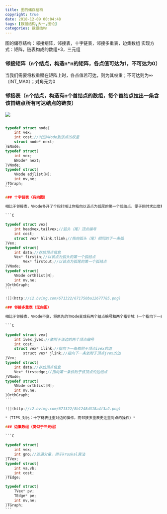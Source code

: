 ```yaml
---
title: 图的储存结构
copyright: true
date: 2018-12-09 00:04:48
tags: [数据结构,大一,图论]
categories: 数据结构
---
```

图的储存结构：邻接矩阵，邻接表，十字链表，邻接多重表，边集数组
实现方式：矩阵，链表构成的数组*3，三元组
<!-- More -->
### 邻接矩阵（n个结点，构造n*n的矩阵，各点值可达为1，不可达为0）

当我们需要将权重赋在矩阵上时，各点值若可达，则为其权重；不可达则为∞（INT_MAX）；对角元为0

### 邻接表（n个结点，构造有n个首结点的数组，每个首结点拉出一条含该首结点所有可达结点的链表）

![](http://i2.bvimg.com/671322/22ac473a4c22e290.png)

```C
​
typedef struct node{
	int vex;
	int cost;//对应VNode到该点的权重
	struct node* next;
}ENode;
typedef struct{
	int vex;
	ENode* next;
}VNode;
typedef struct{
	VNode adjlist[N];
	int nv,ne;
}TGraph;
​```

### 十字链表（有向图）

相比于邻接表，VNode多开了个指针域让你指向以该点为弧尾的第一个弧结点，便于同时求出度和入度，将原先的TNode变成有两个结点编号和两个指针域（一个指向弧头相同的下一条弧，一个指向弧尾相同的下一条弧）的Vex（弧结点）。

```C
​
typedef struct vex{
	int headvex,tailvex;//弧头（尾）顶点编号
	int cost;
	struct vex* hlink,tlink;//指向弧头（尾）相同的下一条弧
}Vex;
typedef struct{
	int data;//存放顶点信息
	Vex* firstin;//以该点为弧头的第一个弧结点
        Vex* firstout;//以该点为弧尾的第一个弧结点
}VNode;
typedef struct{
	VNode orthlist[N];
	int nv,ne;
}OrthGraph;
​```

![](http://i2.bvimg.com/671322/671750ba12677785.png)

### 邻接多重表（无向图）

相比于邻接表，VNode不变，将原先的TNode变成有两个结点编号和两个指针域（一个指向下一条依附）的Vex（弧结点）

```C
​
typedef struct vex{
	int ivex,jvex;//依附于该边的两个顶点编号
	int cost;
	struct vex* ilink;//指向下一条依附于顶点ivex的边
        struct vex* jlink;//指向下一条依附于顶点jvex的边
}Vex;
typedef struct{
	int data;//存放顶点信息
	Vex* firstedge;//指向第一条依附于该顶点的边结点
}VNode;
typedef struct{
	VNode orthlist[N];
	int nv,ne;
}OrthGraph;
​```

![](http://i2.bvimg.com/671322/8b1248d318a4f3a2.png)

*（TIPS_对比：十字链表注重对边的操作，而邻接多重表更注重对点的操作）*

### 边集数组（类似于三元组）

```C
​
typedef struct{
	int vex;
	int gno;//连通分量，用于kruskal算法
}TVex;
typedef struct{
	int va,vb;
	int cost;	
}TEdge;

typedef struct{
	TVex* pv;
	TEdge* pe;
	int nv,ne;
}TGraph;
​```